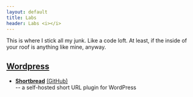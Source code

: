 ```yaml
---
layout: default
title: Labs
header: Labs <i></i>
---
```


This is where I stick all my junk. Like a code loft. At least, if the inside of your roof is anything like mine, anyway.

## [Wordpress](/wordpress/)

* **[Shortbread](/wordpress/shortbread/)** [<span>(GitHub)</span>](https://github.com/andrewhayward/shortbread "GitHub")  
  -- a self-hosted short URL plugin for WordPress

